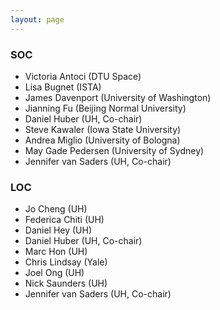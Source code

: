 ```yaml
---
layout: page
---
```


### SOC

- Victoria Antoci (DTU Space)
- Lisa Bugnet (ISTA)
- James Davenport (University of Washington)
- Jianning Fu (Beijing Normal University)
- Daniel Huber (UH, Co-chair)
- Steve Kawaler (Iowa State University)
- Andrea Miglio (University of Bologna)
- May Gade Pedersen (University of Sydney)
- Jennifer van Saders (UH, Co-chair)

### LOC

- Jo Cheng (UH)
- Federica Chiti (UH)
- Daniel Hey (UH)
- Daniel Huber (UH, Co-chair)
- Marc Hon (UH)
- Chris Lindsay (Yale)
- Joel Ong (UH)
- Nick Saunders (UH)
- Jennifer van Saders (UH, Co-chair)